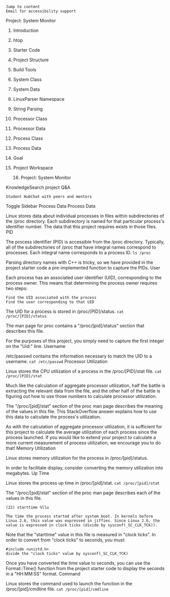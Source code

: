     Jump to content
    Email for accessibility support

Project: System Monitor

1. Introduction
2. htop
3. Starter Code
4. Project Structure
5. Build Tools
6. System Class
7. System Data
8. LinuxParser Namespace
9. String Parsing
10. Processor Class
11. Processor Data
12. Process Class
13. Process Data
14. Goal
15. Project Workspace

    16. Project: System Monitor

KnowledgeSearch project Q&A

    Student HubChat with peers and mentors

Toggle Sidebar
Process Data
Process Data

Linux stores data about individual processes in files within subdirectories of the /proc directory. Each subdirectory is named for that particular process's identifier number. The data that this project requires exists in those files.
PID

The process identifier (PID) is accessible from the /proc directory. Typically, all of the subdirectories of /proc that have integral names correspond to processes. Each integral name corresponds to a process ID.
`ls /proc`

Parsing directory names with C++ is tricky, so we have provided in the project starter code a pre-implemented function to capture the PIDs.
User

Each process has an associated user identifier (UID), corresponding to the process owner. This means that determining the process owner requires two steps:

    Find the UID associated with the process
    Find the user corresponding to that UID

The UID for a process is stored in /proc/[PID]/status.
`cat /proc/[PID]/status`

The man page for proc contains a "/proc/[pid]/status" section that describes this file.

For the purposes of this project, you simply need to capture the first integer on the "Uid:" line.
Username

/etc/passwd contains the information necessary to match the UID to a username.
`cat /etc/passwd`
Processor Utilization

Linux stores the CPU utilization of a process in the /proc/[PID]/stat file.
`cat /proc/[PID]/stat`

Much like the calculation of aggregate processor utilization, half the battle is extracting the relevant data from the file, and the other half of the battle is figuring out how to use those numbers to calculate processor utilization.

The "/proc/[pid]/stat" section of the proc man page describes the meaning of the values in this file. This StackOverflow answer explains how to use this data to calculate the process's utilization.

As with the calculation of aggregate processor utilization, it is sufficient for this project to calculate the average utilization of each process since the process launched. If you would like to extend your project to calculate a more current measurement of process utilization, we encourage you to do that!
Memory Utilization

Linux stores memory utilization for the process in /proc/[pid]/status.

In order to facilitate display, consider converting the memory utilization into megabytes.
Up Time

Linux stores the process up time in /proc/[pid]/stat.
`cat /proc/[pid]/stat`

The "/proc/[pid]/stat" section of the proc man page describes each of the values in this file.

    (22) starttime %llu

    The time the process started after system boot. In kernels before Linux 2.6, this value was expressed in jiffies. Since Linux 2.6, the value is expressed in clock ticks (divide by sysconf(_SC_CLK_TCK)).

Note that the "starttime" value in this file is measured in "clock ticks". In order to convert from "clock ticks" to seconds, you must:

    #include <unistd.h>
    divide the "clock ticks" value by sysconf(_SC_CLK_TCK)

Once you have converted the time value to seconds, you can use the Format::Time() function from the project starter code to display the seconds in a "HH:MM:SS" format.
Command

Linux stores the command used to launch the function in the /proc/[pid]/cmdline file.
`cat /proc/[pid]/cmdline`
